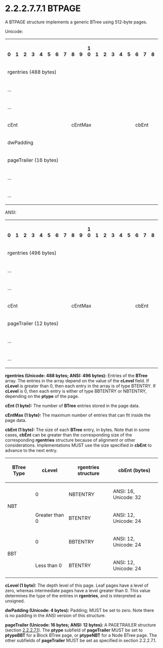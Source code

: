 <html dir="LTR" xmlns:mshelp="http://msdn.microsoft.com/mshelp" xmlns:ddue="http://ddue.schemas.microsoft.com/authoring/2003/5" xmlns:xlink="http://www.w3.org/1999/xlink" xmlns:tool="http://www.microsoft.com/tooltip">
    <head>
        <meta http-equiv="Content-Type" content="text/html; CHARSET=utf-8"></meta>
        <meta name="save" content="history"></meta>
        <title>2.2.2.7.7.1 BTPAGE</title>
        <xml>
            <mshelp:toctitle title="2.2.2.7.7.1 BTPAGE"></mshelp:toctitle>
            <mshelp:rltitle title="[MS-PST]: BTPAGE"></mshelp:rltitle>
            <mshelp:keyword index="A" term="4f0cd8e7-c2d0-4975-90a4-d417cfca77f8"></mshelp:keyword>
            <mshelp:attr name="DCSext.ContentType" value="open specification"></mshelp:attr>
            <mshelp:attr name="AssetID" value="4f0cd8e7-c2d0-4975-90a4-d417cfca77f8"></mshelp:attr>
            <mshelp:attr name="TopicType" value="kbRef"></mshelp:attr>
            <mshelp:attr name="DCSext.Title" value="[MS-PST]: BTPAGE" />
        </xml>
    </head>
    <body>
        <div id="header">
            <h1 class="heading">2.2.2.7.7.1 BTPAGE</h1>
        </div>
        <div id="mainSection">
            <div id="mainBody">
                <div id="allHistory" class="saveHistory"></div>
                <div id="sectionSection0" class="section" name="collapseableSection">
                    

<p>A BTPAGE structure implements a generic BTree using 512-byte
pages. </p>

<p>Unicode:</p>

<table>
 <tr>
  <th><p><br>0</p></th>
  <th><p><br>1</p></th>
  <th><p><br>2</p></th>
  <th><p><br>3</p></th>
  <th><p><br>4</p></th>
  <th><p><br>5</p></th>
  <th><p><br>6</p></th>
  <th><p><br>7</p></th>
  <th><p><br>8</p></th>
  <th><p><br>9</p></th>
  <th><p>1<br>0</p></th>
  <th><p><br>1</p></th>
  <th><p><br>2</p></th>
  <th><p><br>3</p></th>
  <th><p><br>4</p></th>
  <th><p><br>5</p></th>
  <th><p><br>6</p></th>
  <th><p><br>7</p></th>
  <th><p><br>8</p></th>
  <th><p><br>9</p></th>
  <th><p>2<br>0</p></th>
  <th><p><br>1</p></th>
  <th><p><br>2</p></th>
  <th><p><br>3</p></th>
  <th><p><br>4</p></th>
  <th><p><br>5</p></th>
  <th><p><br>6</p></th>
  <th><p><br>7</p></th>
  <th><p><br>8</p></th>
  <th><p><br>9</p></th>
  <th><p>3<br>0</p></th>
  <th><p><br>1</p></th>
 </tr>
 <tr>
  <td colspan="32">
  <p>rgentries
  (488 bytes)</p>
  </td>
 </tr>
 <tr>
  <td colspan="32">
  <p>...</p>
  </td>
 </tr>
 <tr>
  <td colspan="32">
  <p>...</p>
  </td>
 </tr>
 <tr>
  <td colspan="8">
  <p>cEnt</p>
  </td>
  <td colspan="8">
  <p>cEntMax</p>
  </td>
  <td colspan="8">
  <p>cbEnt</p>
  </td>
  <td colspan="8">
  <p>cLevel</p>
  </td>
 </tr>
 <tr>
  <td colspan="32">
  <p>dwPadding</p>
  </td>
 </tr>
 <tr>
  <td colspan="32">
  <p>pageTrailer
  (16 bytes)</p>
  </td>
 </tr>
 <tr>
  <td colspan="32">
  <p>...</p>
  </td>
 </tr>
 <tr>
  <td colspan="32">
  <p>...</p>
  </td>
 </tr>
</table>

<p>ANSI:</p>

<table>
 <tr>
  <th><p><br>0</p></th>
  <th><p><br>1</p></th>
  <th><p><br>2</p></th>
  <th><p><br>3</p></th>
  <th><p><br>4</p></th>
  <th><p><br>5</p></th>
  <th><p><br>6</p></th>
  <th><p><br>7</p></th>
  <th><p><br>8</p></th>
  <th><p><br>9</p></th>
  <th><p>1<br>0</p></th>
  <th><p><br>1</p></th>
  <th><p><br>2</p></th>
  <th><p><br>3</p></th>
  <th><p><br>4</p></th>
  <th><p><br>5</p></th>
  <th><p><br>6</p></th>
  <th><p><br>7</p></th>
  <th><p><br>8</p></th>
  <th><p><br>9</p></th>
  <th><p>2<br>0</p></th>
  <th><p><br>1</p></th>
  <th><p><br>2</p></th>
  <th><p><br>3</p></th>
  <th><p><br>4</p></th>
  <th><p><br>5</p></th>
  <th><p><br>6</p></th>
  <th><p><br>7</p></th>
  <th><p><br>8</p></th>
  <th><p><br>9</p></th>
  <th><p>3<br>0</p></th>
  <th><p><br>1</p></th>
 </tr>
 <tr>
  <td colspan="32">
  <p>rgentries
  (496 bytes)</p>
  </td>
 </tr>
 <tr>
  <td colspan="32">
  <p>...</p>
  </td>
 </tr>
 <tr>
  <td colspan="32">
  <p>...</p>
  </td>
 </tr>
 <tr>
  <td colspan="8">
  <p>cEnt</p>
  </td>
  <td colspan="8">
  <p>cEntMax</p>
  </td>
  <td colspan="8">
  <p>cbEnt</p>
  </td>
  <td colspan="8">
  <p>cLevel</p>
  </td>
 </tr>
 <tr>
  <td colspan="32">
  <p>pageTrailer
  (12 bytes)</p>
  </td>
 </tr>
 <tr>
  <td colspan="32">
  <p>...</p>
  </td>
 </tr>
 <tr>
  <td colspan="32">
  <p>...</p>
  </td>
 </tr>
</table>

<p><b>rgentries (Unicode: 488 bytes; ANSI: 496 bytes):</b>
Entries of the <b>BTree</b> array. The entries in the array depend on the value
of the <b>cLevel</b> field. If <b>cLevel</b> is greater than 0, then each entry
in the array is of type BTENTRY. If <b>cLevel</b> is 0, then each entry is
either of type BBTENTRY or NBTENTRY, depending on the <b>ptype</b> of the page.</p>

<p><b>cEnt (1 byte):</b> The number of <b>BTree</b>
entries stored in the page data.</p>

<p><b>cEntMax (1 byte):</b> The maximum number of
entries that can fit inside the page data.</p>

<p><b>cbEnt (1 byte):</b> The size of each <b>BTree</b>
entry, in bytes. Note that in some cases, <b>cbEnt</b> can be greater than the
corresponding size of the corresponding <b>rgentries</b> structure because of
alignment or other considerations. Implementations MUST use the size specified
in <b>cbEnt</b> to advance to the next entry.</p>

<table>
 <thead>
  <tr>
   <th>
   <p>BTree
   Type</p>
   </th>
   <th>
   <p>cLevel</p>
   </th>
   <th>
   <p>rgentries
   structure</p>
   </th>
   <th>
   <p>cbEnt
   (bytes)</p>
   </th>
  </tr>
 </thead>
 <tr>
  <td rowspan="2">
  <p>NBT</p>
  </td>
  <td>
  <p>0</p>
  </td>
  <td>
  <p>NBTENTRY</p>
  </td>
  <td>
  <p>ANSI:
  16, Unicode: 32</p>
  </td>
 </tr>
 <tr>
  <td>
  <p>Greater
  than 0</p>
  </td>
  <td>
  <p>BTENTRY</p>
  </td>
  <td>
  <p>ANSI:
  12, Unicode: 24</p>
  </td>
 </tr>
 <tr>
  <td rowspan="2">
  <p>BBT</p>
  </td>
  <td>
  <p>0</p>
  </td>
  <td>
  <p>BBTENTRY</p>
  </td>
  <td>
  <p>ANSI:
  12, Unicode: 24</p>
  </td>
 </tr>
 <tr>
  <td>
  <p>Less
  than 0</p>
  </td>
  <td>
  <p>BTENTRY</p>
  </td>
  <td>
  <p>ANSI:
  12, Unicode: 24</p>
  </td>
 </tr>
</table>

<p><b>cLevel (1 byte):</b> The depth level of this page.
Leaf pages have a level of zero, whereas intermediate pages have a level
greater than 0. This value determines the type of the entries in <b>rgentries</b>,
and is interpreted as unsigned.</p>

<p><b>dwPadding (Unicode: 4 bytes):</b> Padding; MUST be
set to zero. Note there is no padding in the ANSI version of this structure.</p>

<p><b>pageTrailer (Unicode: 16 bytes; ANSI: 12 bytes): </b>A
PAGETRAILER structure (section <a href="f4ccb38a-930a-4db4-98df-a69c195926ba.md">2.2.2.7.1</a>). The <b>ptype</b>
subfield of <b>pageTrailer</b> MUST be set to <b>ptypeBBT </b>for a Block BTree
page, or <b>ptypeNBT</b> for a Node BTree page. The other subfields of <b>pageTrailer</b>
MUST be set as specified in section 2.2.2.7.1.</p>
                </div>
            </div>
        </div>
    </body>
</html>